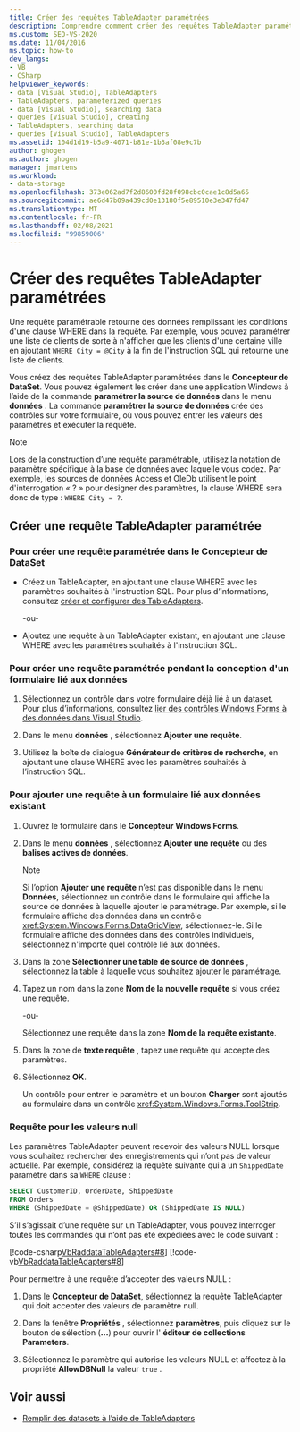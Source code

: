 ```yaml
---
title: Créer des requêtes TableAdapter paramétrées
description: Comprendre comment créer des requêtes TableAdapter paramétrées. Une requête paramétrable retourne des données remplissant les conditions d'une clause WHERE dans la requête.
ms.custom: SEO-VS-2020
ms.date: 11/04/2016
ms.topic: how-to
dev_langs:
- VB
- CSharp
helpviewer_keywords:
- data [Visual Studio], TableAdapters
- TableAdapters, parameterized queries
- data [Visual Studio], searching data
- queries [Visual Studio], creating
- TableAdapters, searching data
- queries [Visual Studio], TableAdapters
ms.assetid: 104d1d19-b5a9-4071-b81e-1b3af08e9c7b
author: ghogen
ms.author: ghogen
manager: jmartens
ms.workload:
- data-storage
ms.openlocfilehash: 373e062ad7f2d8600fd28f098cbc0cae1c8d5a65
ms.sourcegitcommit: ae6d47b09a439cd0e13180f5e89510e3e347fd47
ms.translationtype: MT
ms.contentlocale: fr-FR
ms.lasthandoff: 02/08/2021
ms.locfileid: "99859006"
---
```

# <a name="create-parameterized-tableadapter-queries"></a>Créer des requêtes TableAdapter paramétrées

Une requête paramétrable retourne des données remplissant les conditions d'une clause WHERE dans la requête. Par exemple, vous pouvez paramétrer une liste de clients de sorte à n'afficher que les clients d'une certaine ville en ajoutant `WHERE City = @City` à la fin de l'instruction SQL qui retourne une liste de clients.

Vous créez des requêtes TableAdapter paramétrées dans le **Concepteur de DataSet**. Vous pouvez également les créer dans une application Windows à l’aide de la commande **paramétrer la source de données** dans le menu **données** . La commande **paramétrer la source de données** crée des contrôles sur votre formulaire, où vous pouvez entrer les valeurs des paramètres et exécuter la requête.

> [!NOTE]
> Lors de la construction d’une requête paramétrable, utilisez la notation de paramètre spécifique à la base de données avec laquelle vous codez. Par exemple, les sources de données Access et OleDb utilisent le point d'interrogation « ? » pour désigner des paramètres, la clause WHERE sera donc de type : `WHERE City = ?`.

## <a name="create-a-parameterized-tableadapter-query"></a>Créer une requête TableAdapter paramétrée

### <a name="to-create-a-parameterized-query-in-the-dataset-designer"></a>Pour créer une requête paramétrée dans le Concepteur de DataSet

- Créez un TableAdapter, en ajoutant une clause WHERE avec les paramètres souhaités à l'instruction SQL. Pour plus d’informations, consultez [créer et configurer des TableAdapters](../data-tools/create-and-configure-tableadapters.md).

     -ou-

- Ajoutez une requête à un TableAdapter existant, en ajoutant une clause WHERE avec les paramètres souhaités à l'instruction SQL.

### <a name="to-create-a-parameterized-query-while-designing-a-data-bound-form"></a>Pour créer une requête paramétrée pendant la conception d'un formulaire lié aux données

1. Sélectionnez un contrôle dans votre formulaire déjà lié à un dataset. Pour plus d’informations, consultez [lier des contrôles Windows Forms à des données dans Visual Studio](../data-tools/bind-windows-forms-controls-to-data-in-visual-studio.md).

2. Dans le menu **données** , sélectionnez **Ajouter une requête**.

3. Utilisez la boîte de dialogue **Générateur de critères de recherche**, en ajoutant une clause WHERE avec les paramètres souhaités à l’instruction SQL.

### <a name="to-add-a-query-to-an-existing-data-bound-form"></a>Pour ajouter une requête à un formulaire lié aux données existant

1. Ouvrez le formulaire dans le **Concepteur Windows Forms**.

2. Dans le menu **données** , sélectionnez **Ajouter une requête** ou des **balises actives de données**.

    > [!NOTE]
    > Si l’option **Ajouter une requête** n’est pas disponible dans le menu **Données**, sélectionnez un contrôle dans le formulaire qui affiche la source de données à laquelle ajouter le paramétrage. Par exemple, si le formulaire affiche des données dans un contrôle <xref:System.Windows.Forms.DataGridView>, sélectionnez-le. Si le formulaire affiche des données dans des contrôles individuels, sélectionnez n'importe quel contrôle lié aux données.

3. Dans la zone **Sélectionner une table de source de données** , sélectionnez la table à laquelle vous souhaitez ajouter le paramétrage.

4. Tapez un nom dans la zone **Nom de la nouvelle requête** si vous créez une requête.

     -ou-

     Sélectionnez une requête dans la zone **Nom de la requête existante**.

5. Dans la zone de **texte requête** , tapez une requête qui accepte des paramètres.

6. Sélectionnez **OK**.

     Un contrôle pour entrer le paramètre et un bouton **Charger** sont ajoutés au formulaire dans un contrôle <xref:System.Windows.Forms.ToolStrip>.

### <a name="query-for-null-values"></a>Requête pour les valeurs null

Les paramètres TableAdapter peuvent recevoir des valeurs NULL lorsque vous souhaitez rechercher des enregistrements qui n’ont pas de valeur actuelle. Par exemple, considérez la requête suivante qui a un `ShippedDate` paramètre dans sa `WHERE` clause :

```sql
SELECT CustomerID, OrderDate, ShippedDate
FROM Orders
WHERE (ShippedDate = @ShippedDate) OR (ShippedDate IS NULL)
```

S’il s’agissait d’une requête sur un TableAdapter, vous pouvez interroger toutes les commandes qui n’ont pas été expédiées avec le code suivant :

[!code-csharp[VbRaddataTableAdapters#8](../data-tools/codesnippet/CSharp/create-parameterized-tableadapter-queries_1.cs)]
[!code-vb[VbRaddataTableAdapters#8](../data-tools/codesnippet/VisualBasic/create-parameterized-tableadapter-queries_1.vb)]

Pour permettre à une requête d’accepter des valeurs NULL :

1. Dans le **Concepteur de DataSet**, sélectionnez la requête TableAdapter qui doit accepter des valeurs de paramètre null.

2. Dans la fenêtre **Propriétés** , sélectionnez **paramètres**, puis cliquez sur le bouton de sélection (**...**) pour ouvrir l' **éditeur de collections Parameters**.

3. Sélectionnez le paramètre qui autorise les valeurs NULL et affectez à la propriété **AllowDBNull** la valeur `true` .

## <a name="see-also"></a>Voir aussi

- [Remplir des datasets à l’aide de TableAdapters](../data-tools/fill-datasets-by-using-tableadapters.md)
